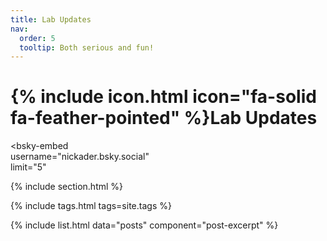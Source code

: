 ```yaml
---
title: Lab Updates
nav:
  order: 5
  tooltip: Both serious and fun!
---
```


# {% include icon.html icon="fa-solid fa-feather-pointed" %}Lab Updates

<script src="https://cdn.jsdelivr.net/npm/bsky-embed@0.0.5/dist/bsky-embed.es.js" async></script>
<bsky-embed  
  username="nickader.bsky.social"  
  limit="5"  
>  
</bsky-embed>

{% include section.html %}

{% include tags.html tags=site.tags %}

{% include list.html data="posts" component="post-excerpt" %}
